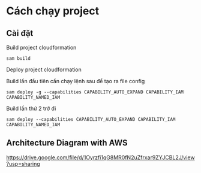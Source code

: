 # Cách chạy project

## Cài đặt

Build project cloudformation

```
sam build
```

Deploy project cloudformation

Build lần đầu tiên cần chạy lệnh sau để tạo ra file config

```
sam deploy -g --capabilities CAPABILITY_AUTO_EXPAND CAPABILITY_IAM CAPABILITY_NAMED_IAM
```

Build lần thứ 2 trở đi

```
sam deploy --capabilities CAPABILITY_AUTO_EXPAND CAPABILITY_IAM CAPABILITY_NAMED_IAM
```

## Architecture Diagram with AWS
https://drive.google.com/file/d/1Oyrzfi1qG8MR0fN2uZfrxar9ZYJCBL2J/view?usp=sharing
